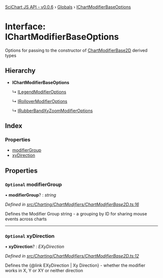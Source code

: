 [SciChart JS API - v0.0.6](../README.md) › [Globals](../globals.md) › [IChartModifierBaseOptions](ichartmodifierbaseoptions.md)

# Interface: IChartModifierBaseOptions

Options for passing to the constructor of [ChartModifierBase2D](../classes/chartmodifierbase2d.md) derived types

## Hierarchy

* **IChartModifierBaseOptions**

  ↳ [ILegendModifierOptions](ilegendmodifieroptions.md)

  ↳ [IRolloverModifierOptions](irollovermodifieroptions.md)

  ↳ [IRubberBandXyZoomModifierOptions](irubberbandxyzoommodifieroptions.md)

## Index

### Properties

* [modifierGroup](ichartmodifierbaseoptions.md#optional-modifiergroup)
* [xyDirection](ichartmodifierbaseoptions.md#optional-xydirection)

## Properties

### `Optional` modifierGroup

• **modifierGroup**? : *string*

*Defined in [src/Charting/ChartModifiers/ChartModifierBase2D.ts:16](https://github.com/ABTSoftware/SciChart.Dev/blob/34ff3115c2/Web/src/SciChart/src/Charting/ChartModifiers/ChartModifierBase2D.ts#L16)*

Defines the Modifier Group string - a grouping by ID for sharing mouse events across charts

___

### `Optional` xyDirection

• **xyDirection**? : *EXyDirection*

*Defined in [src/Charting/ChartModifiers/ChartModifierBase2D.ts:12](https://github.com/ABTSoftware/SciChart.Dev/blob/34ff3115c2/Web/src/SciChart/src/Charting/ChartModifiers/ChartModifierBase2D.ts#L12)*

Defines the {@link EXyDirection | Xy Direction} - whether the modifier works in X, Y or XY or neither direction
